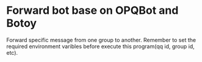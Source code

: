 # Forward bot base on OPQBot and Botoy
Forward specific message from one group to another.
Remember to set the required environment varibles before execute this program(qq id, group id, etc).
